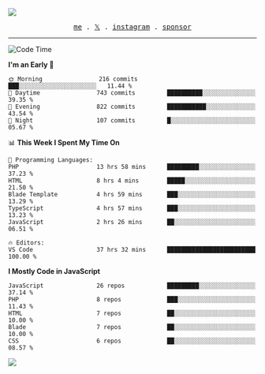 <img style="bottom: 800px;" src="https://imgur.com/rilHVxA.png"/>
<p align="center">
  <samp>
    <a href="https://fayln.com">me</a> .
    <!-- <a href="https://fayln.com/projects">projects</a> . -->
    <a href="https://go.fayln.com/twitter">𝕏</a> .
    <a href="https://go.fayln.com/instagram">instagram</a> .
<!--     <a href="https://go.fayln.com/polywork">polywork</a> . -->
    <a href="https://github.com/sponsors/faridhnzz">sponsor</a>
  </samp>
</p>

---
<!--START_SECTION:waka-->
![Code Time](http://img.shields.io/badge/Code%20Time-3%2C381%20hrs%2024%20mins-blue)

**I'm an Early 🐤** 

```text
🌞 Morning                216 commits         ███░░░░░░░░░░░░░░░░░░░░░░   11.44 % 
🌆 Daytime                743 commits         ██████████░░░░░░░░░░░░░░░   39.35 % 
🌃 Evening                822 commits         ███████████░░░░░░░░░░░░░░   43.54 % 
🌙 Night                  107 commits         █░░░░░░░░░░░░░░░░░░░░░░░░   05.67 % 
```


📊 **This Week I Spent My Time On** 

```text
💬 Programming Languages: 
PHP                      13 hrs 58 mins      █████████░░░░░░░░░░░░░░░░   37.23 % 
HTML                     8 hrs 4 mins        █████░░░░░░░░░░░░░░░░░░░░   21.50 % 
Blade Template           4 hrs 59 mins       ███░░░░░░░░░░░░░░░░░░░░░░   13.29 % 
TypeScript               4 hrs 57 mins       ███░░░░░░░░░░░░░░░░░░░░░░   13.23 % 
JavaScript               2 hrs 26 mins       ██░░░░░░░░░░░░░░░░░░░░░░░   06.51 % 

🔥 Editors: 
VS Code                  37 hrs 32 mins      █████████████████████████   100.00 % 
```

**I Mostly Code in JavaScript** 

```text
JavaScript               26 repos            █████████░░░░░░░░░░░░░░░░   37.14 % 
PHP                      8 repos             ███░░░░░░░░░░░░░░░░░░░░░░   11.43 % 
HTML                     7 repos             ██░░░░░░░░░░░░░░░░░░░░░░░   10.00 % 
Blade                    7 repos             ██░░░░░░░░░░░░░░░░░░░░░░░   10.00 % 
CSS                      6 repos             ██░░░░░░░░░░░░░░░░░░░░░░░   08.57 % 
```




<!--END_SECTION:waka-->

![](https://hit.yhype.me/github/profile?user_id=29797712)
